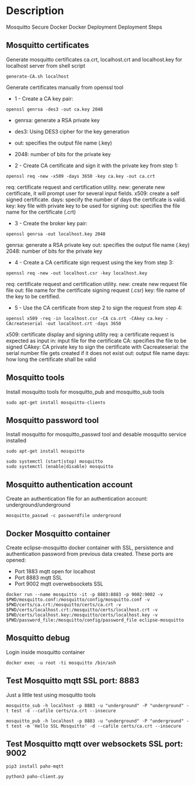 # Description
Mosquitto Secure Docker Docker Deployment Deployment Steps

## Mosquitto certificates
Generate mosquitto certificates ca.crt, localhost.crt and localhost.key for localhost server from shell script

```shell
generate-CA.sh localhost
```

Generate certificates manually from openssl tool
- 1 - Create a CA key pair:
```shell
openssl genrsa -des3 -out ca.key 2048
```
  - genrsa: generate a RSA private key
  - des3: Using DES3 cipher for the key generation
  - out: specifies the output file name (.key)
  - 2048: number of bits for the private key

- 2 - Create CA certificate and sign it with the private key from step 1:
```shell
openssl req -new -x509 -days 3650 -key ca.key -out ca.crt
```

req: certificate request and certification utility.
new: generate new certificate, it will prompt user for several input fields.
x509: create a self signed certificate.
days: specify the number of days the certificate is valid.
key: key file with private key to be used for signing
out: specifies the file name for the certificate (.crt)

- 3 - Create the broker key pair:
```shell
openssl genrsa -out localhost.key 2048
```

genrsa: generate a RSA private key
out: specifies the output file name (.key)
2048: number of bits for the private key

- 4 - Create a CA certificate sign request using the key from step 3:
```shell
openssl req -new -out localhost.csr -key localhost.key
```

req: certificate request and certification utility.
new: create new request file file
out: file name for the certificate signing request (.csr)
key: file name of the key to be certified.

- 5 - Use the CA certificate from step 2 to sign the request from step 4:
```shell
openssl x509 -req -in localhost.csr -CA ca.crt -CAkey ca.key -CAcreateserial -out localhost.crt -days 3650
```

x509: certificate display and signing utility
req: a certificate request is expected as input
in: input file for the certificate
CA: specifies the file to be signed
CAkey: CA private key to sign the certificate with
Cacreateserial: the serial number file gets created if it does not exist
out: output file name
days: how long the certificate shall be valid

## Mosquitto tools
Install mosquitto tools for mosquitto_pub and mosquitto_sub tools
```shell
sudo apt-get install mosquitto-clients
```

## Mosquitto password tool
Install mosquitto for mosquitto_passwd tool and desable mosquitto service installed

```shell
sudo apt-get install mosquitto

sudo systemctl (start|stop) mosquitto
sudo systemctl (enable|disable) mosquitto
```

## Mosquitto authentication account
Create an authentication file for an authentication account: underground/underground

```shell
mosquitto_passwd -c passwordfile underground
```

## Docker Mosquitto container
Create eclipse-mosquitto docker container with SSL, persistence and authentication password from previous data created. These ports are opened:

- Port 1883 mqtt open for localhost
- Port 8883 mqtt SSL
- Port 9002 mqtt overwebsockets SSL

```shell
docker run --name mosquitto -it -p 8883:8883 -p 9002:9002 -v $PWD/mosquitto.conf:/mosquitto/config/mosquitto.conf -v $PWD/certs/ca.crt:/mosquitto/certs/ca.crt -v $PWD/certs/localhost.crt:/mosquitto/certs/localhost.crt -v $PWD/certs/localhost.key:/mosquitto/certs/localhost.key -v $PWD/password_file:/mosquitto/config/password_file eclipse-mosquitto
```

## Mosquitto debug
Login inside mosquitto container

```shell
docker exec -u root -ti mosquitto /bin/ash
```

## Test Mosquitto mqtt SSL port: 8883
Just a little test using mosquitto tools

```shell
mosquitto_sub -h localhost -p 8883 -u "underground" -P "underground" -t test -d --cafile certs/ca.crt --insecure

mosquitto_pub -h localhost -p 8883 -u "underground" -P "underground" -t test -m 'Hello SSL Mosquitto' -d --cafile certs/ca.crt --insecure
```

## Test Mosquitto mqtt over websockets SSL port: 9002
```shell
pip3 install paho-mqtt

python3 paho-client.py
```

